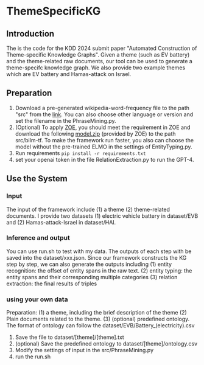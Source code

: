 # ThemeSpecificKG
## Introduction
The is the code for the KDD 2024 submit paper "Automated Construction of Theme-specific Knowledge Graphs". Given a theme (such as EV battery) and the theme-related raw documents, our tool can be used to generate a theme-specifc knowledge graph. We also provide two example themes which are EV battery and Hamas-attack on Israel.
## Preparation
1. Download a pre-generated wikipedia-word-frequency file to the path "src" from the [link](https://github.com/IlyaSemenov/wikipedia-word-frequency/blob/master/results/enwiki-2023-04-13.txt). You can also choose other language or version and set the filename in the PhraseMining.py.
2. (Optional) To apply [ZOE](https://github.com/CogComp/zoe/tree/master?tab=readme-ov-file), you should meet the requirement in ZOE and download the following [model.zip](https://cogcomp.seas.upenn.edu/Data/ccgPapersData/xzhou45/zoe/model.zip) (provided by ZOE) to the path src/bilm-tf. To make the framework run faster, you also can choose the model without the pre-trained ELMO in the settings of EntityTyping.py.
3. Run requirements `pip install -r requirements.txt`
4. set your openai token in the file RelationExtraction.py to run the GPT-4.
## Use the System
### Input
The input of the framework include (1) a theme (2) theme-related documents. I provide two datasets (1) electric vehicle battery in dataset/EVB and (2) Hamas-attack-Israel in dataset/HAI. 
### Inference and output
You can use run.sh to test with my data. The outputs of each step  with be saved into the dataset/xxx.json.
Since our framework constructs the KG step by step, we can also generate the outputs including 
(1) entity recognition: the offset of entity spans in the raw text.
(2) entity typing: the entity spans and their corresponding multiple categories
(3) relation extraction: the final results of triples
### using your own data
Preparation: 
(1) a theme, including the brief description of the theme
(2) Plain documents related to the theme. 
(3) (optional) predefined ontology. The format of ontology can follow the dataset/EVB/Battery_(electricity).csv
1. Save the file to dataset/[theme]/[theme].txt
2. (optional) Save the predefined ontology to dataset/[theme]/ontology.csv
3. Modify the settings of input in the src/PhraseMining.py
5. run the run.sh



